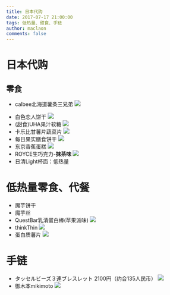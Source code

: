 ```yaml
---
title: 日本代购
date: 2017-07-17 21:00:00
tags: 低热量、甜食、手链
author: maclaon
comments: false
---
```

# 日本代购
## 零食
+ calbee北海道薯条三兄弟
![](https://img.alicdn.com/imgextra/i4/2721013369/TB2EGGeiB4lpuFjy1zjXXcAKpXa_!!2721013369.jpg)

<!--more-->

+ 白色恋人饼干
![](https://img.alicdn.com/imgextra/i1/725677994/TB22W.pXZwX61BjSspaXXXLrpXa_!!725677994.jpg)
+ (甜食)UHA果汁软糖
![](https://img.alicdn.com/imgextra/i1/1014978183/TB2JlWYu5pnpuFjSZFkXXc4ZpXa_!!1014978183.jpg)
+ 卡乐比甘薯片蔬菜片
![](https://img.alicdn.com/imgextra/i2/2721013369/TB2l0kRqCFmpuFjSZFrXXayOXXa_!!2721013369.jpg)
+ 每日果实膳食饼干
![](http://n1.itc.cn/img8/wb/recom/2016/04/17/146084900276128584.JPEG)
+ 东京香蕉蛋糕
![](https://img.alicdn.com/imgextra/i4/2467295220/TB2kLA_XMxlpuFjSszgXXcJdpXa_!!2467295220.jpg)
+ ROYCE生巧克力-**抹茶味**
![](https://img.alicdn.com/imgextra/i2/2878904406/TB2RXr3ogxlpuFjSszgXXcJdpXa_!!2878904406.jpg)
+ 日清Light杯面：低热量

# 低热量零食、代餐
+ 魔芋饼干
+ 魔芋丝
+ QuestBar乳清蛋白棒(苹果派味)
![](https://img.alicdn.com/imgextra/i3/2898697520/TB2MRLfhJhvOuFjSZFBXXcZgFXa_!!2898697520.jpg)
+ thinkThin
![](https://img.alicdn.com/imgextra/i1/3031513024/TB23nazg5RnpuFjSZFCXXX2DXXa_!!3031513024.jpg)
+ 蛋白质薯片
![](https://img.alicdn.com/imgextra/i3/2898697520/TB2dklmXjZnyKJjSZFxXXabIpXa_!!2898697520.jpg)

# 手链
+ タッセルビーズ３連ブレスレット 2100円（约合135人民币）
![](https://pic3.zhimg.com/v2-112a597ff5afec3c005571e569f06ee2_b.jpg)
+ 御木本mikimoto
![](https://pic1.zhimg.com/f58380067b957ca5094aa83d345f40c0_b.jpg)
